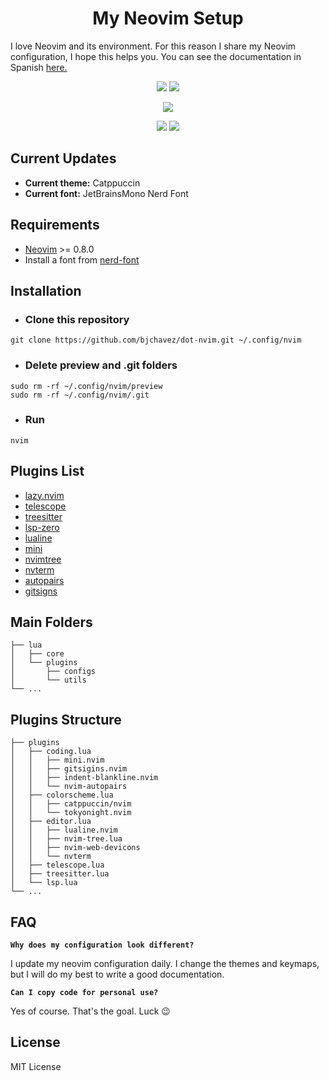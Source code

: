 <div align="center">
  <h1>My Neovim Setup</h1>
  <p align="left">I love Neovim and its environment. For this reason I share my Neovim configuration, I hope this helps you.
    You can see the documentation in Spanish <a href="/docs/README_es.md">here.</a></p>
  <p align="center">
    <img src="https://img.shields.io/badge/Lua-2C2D72?style=for-the-badge&logo=lua&logoColor=white"/>
    <img src="https://img.shields.io/badge/Linux-FCC624?style=for-the-badge&logo=linux&logoColor=black"/>
  </p>
  <p>
    <img src="https://img.shields.io/badge/Maintained%3F-yes-green.svg"/>
  </p>
  <p>
    <img src="https://raw.githubusercontent.com/bjchavez/my-nvim/main/preview/general.png"/>
    <img src="https://raw.githubusercontent.com/bjchavez/my-nvim/main/preview/telescope.png"/>
  </p>
</div>

## Current Updates

- **Current theme:** Catppuccin
- **Current font:** JetBrainsMono Nerd Font

## Requirements

- [Neovim](https://neovim.io/) >= 0.8.0
- Install a font from [nerd-font](https://www.nerdfonts.com/)

## Installation

- ### Clone this repository
```
git clone https://github.com/bjchavez/dot-nvim.git ~/.config/nvim
```
- ### Delete preview and .git folders
```
sudo rm -rf ~/.config/nvim/preview
sudo rm -rf ~/.config/nvim/.git
```
- ### Run
```
nvim
```

## Plugins List

- [lazy.nvim](https://github.com/folke/lazy.nvim)
- [telescope](https://github.com/nvim-telescope/telescope.nvim)
- [treesitter](https://github.com/nvim-treesitter/nvim-treesitter)
- [lsp-zero](https://github.com/VonHeikemen/lsp-zero.nvim)
- [lualine](https://github.com/nvim-lualine/lualine.nvim)
- [mini](https://github.com/echasnovski/mini.nvim)
- [nvimtree](https://github.com/nvim-tree/nvim-tree.lua)
- [nvterm](https://github.com/NvChad/nvterm)
- [autopairs](https://github.com/windwp/nvim-autopairs)
- [gitsigns](https://github.com/lewis6991/gitsigns.nvim)

## Main Folders
```
├── lua
│   ├── core
│   └── plugins
│       ├── configs
│       └── utils
└── ...
```

## Plugins Structure

```
├── plugins
│   ├── coding.lua
│   │   ├── mini.nvim
│   │   ├── gitsigins.nvim
│   │   ├── indent-blankline.nvim
│   │   └── nvim-autopairs
│   ├── colorscheme.lua
│   │   ├── catppuccin/nvim
│   │   └── tokyonight.nvim
│   ├── editor.lua
│   │   ├── lualine.nvim
│   │   ├── nvim-tree.lua
│   │   ├── nvim-web-devicons
│   │   └── nvterm
│   ├── telescope.lua
│   ├── treesitter.lua
│   └── lsp.lua
└── ...
```

## FAQ

**```Why does my configuration look different?```**

I update my neovim configuration daily. I change the themes and keymaps, but I will do my best to write a good documentation.

**```Can I copy code for personal use? ```**

Yes of course. That's the goal. Luck 😉

## License

MIT License
